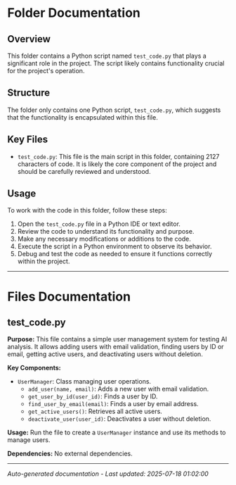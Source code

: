 # Folder Documentation

## Overview
This folder contains a Python script named `test_code.py` that plays a significant role in the project. The script likely contains functionality crucial for the project's operation.

## Structure
The folder only contains one Python script, `test_code.py`, which suggests that the functionality is encapsulated within this file.

## Key Files
- `test_code.py`: This file is the main script in this folder, containing 2127 characters of code. It is likely the core component of the project and should be carefully reviewed and understood.

## Usage
To work with the code in this folder, follow these steps:
1. Open the `test_code.py` file in a Python IDE or text editor.
2. Review the code to understand its functionality and purpose.
3. Make any necessary modifications or additions to the code.
4. Execute the script in a Python environment to observe its behavior.
5. Debug and test the code as needed to ensure it functions correctly within the project.

---

# Files Documentation

## test_code.py

**Purpose:** This file contains a simple user management system for testing AI analysis. It allows adding users with email validation, finding users by ID or email, getting active users, and deactivating users without deletion.

**Key Components:**
- `UserManager`: Class managing user operations.
  - `add_user(name, email)`: Adds a new user with email validation.
  - `get_user_by_id(user_id)`: Finds a user by ID.
  - `find_user_by_email(email)`: Finds a user by email address.
  - `get_active_users()`: Retrieves all active users.
  - `deactivate_user(user_id)`: Deactivates a user without deletion.

**Usage:** Run the file to create a `UserManager` instance and use its methods to manage users.

**Dependencies:** No external dependencies.

---
*Auto-generated documentation - Last updated: 2025-07-18 01:02:00*
